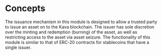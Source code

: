 <!--
order: 1
-->

# Concepts

The issuance mechanism in this module is designed to allow a trusted party to issue an asset on to the Kava blockchain. The issuer has sole discretion over the minting and redemption (burning) of the asset, as well as restricting access to the asset via asset seizure. The functionality of this module is similar to that of ERC-20 contracts for stablecoins that have a single issuer.
